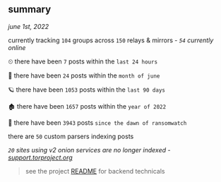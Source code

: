 
## summary
_june 1st, 2022_

currently tracking `104` groups across `150` relays & mirrors - _`54` currently online_

⏲ there have been `7` posts within the `last 24 hours`

🦈 there have been `24` posts within the `month of june`

🪐 there have been `1053` posts within the `last 90 days`

🏚 there have been `1657` posts within the `year of 2022`

🦕 there have been `3943` posts `since the dawn of ransomwatch`

there are `50` custom parsers indexing posts

_`20` sites using v2 onion services are no longer indexed - [support.torproject.org](https://support.torproject.org/onionservices/v2-deprecation/)_

> see the project [README](https://github.com/joshhighet/ransomwatch#ransomwatch--) for backend technicals
